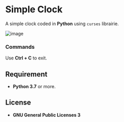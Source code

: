 # Simple Clock

A simple clock coded in **Python** using `curses` librairie.

![image]()

### Commands
Use **Ctrl + C** to exit.

## Requirement
* **Python 3.7** or more.

## License
* **GNU General Public Licenses 3**
